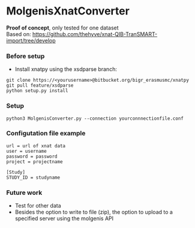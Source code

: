 MolgenisXnatConverter
=====================
**Proof of concept**, only tested for one dataset<br/>
Based on: https://github.com/thehyve/xnat-QIB-TranSMART-import/tree/develop

### Before setup
- Install xnatpy using the xsdparse branch:
```
git clone https://<yourusername>@bitbucket.org/bigr_erasmusmc/xnatpy
git pull feature/xsdparse
python setup.py install
```
### Setup
`python3 MolgenisConverter.py --connection yourconnnectionfile.conf`

### Configutation file example

```[Connection]
url = url of xnat data
user = username
password = password
project = projectname

[Study]
STUDY_ID = studyname
```

### Future work
- Test for other data
- Besides the option to write to file (zip), the option to upload to a specified server using the molgenis API